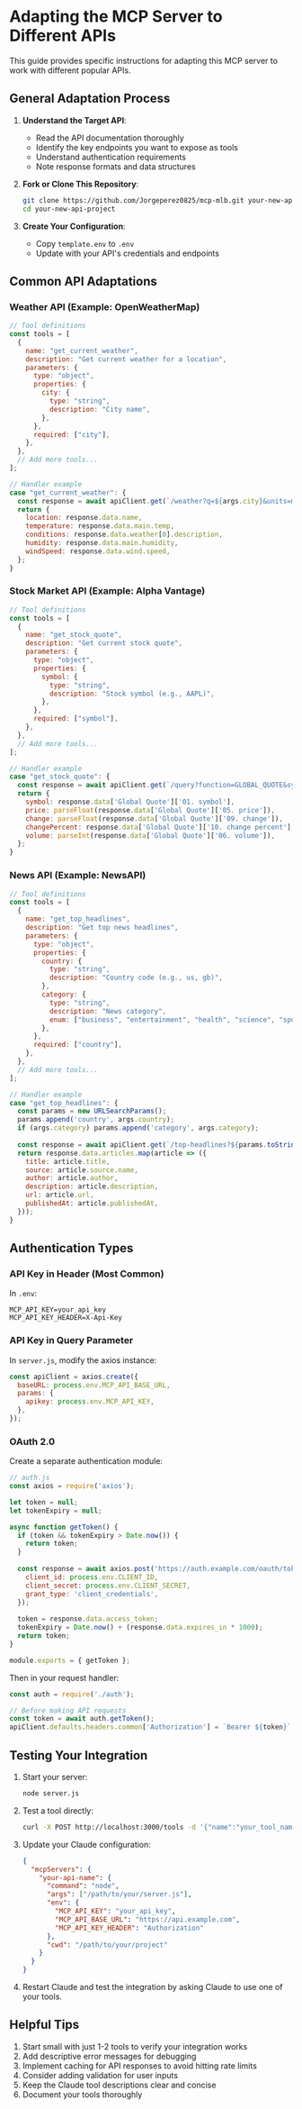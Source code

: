 # Adapting the MCP Server to Different APIs

This guide provides specific instructions for adapting this MCP server to work with different popular APIs.

## General Adaptation Process

1. **Understand the Target API**:
   - Read the API documentation thoroughly
   - Identify the key endpoints you want to expose as tools
   - Understand authentication requirements
   - Note response formats and data structures

2. **Fork or Clone This Repository**:
   ```bash
   git clone https://github.com/Jorgeperez0825/mcp-mlb.git your-new-api-project
   cd your-new-api-project
   ```

3. **Create Your Configuration**:
   - Copy `template.env` to `.env`
   - Update with your API's credentials and endpoints

## Common API Adaptations

### Weather API (Example: OpenWeatherMap)

```javascript
// Tool definitions
const tools = [
  {
    name: "get_current_weather",
    description: "Get current weather for a location",
    parameters: {
      type: "object",
      properties: {
        city: {
          type: "string",
          description: "City name",
        },
      },
      required: ["city"],
    },
  },
  // Add more tools...
];

// Handler example
case "get_current_weather": {
  const response = await apiClient.get(`/weather?q=${args.city}&units=metric`);
  return {
    location: response.data.name,
    temperature: response.data.main.temp,
    conditions: response.data.weather[0].description,
    humidity: response.data.main.humidity,
    windSpeed: response.data.wind.speed,
  };
}
```

### Stock Market API (Example: Alpha Vantage)

```javascript
// Tool definitions
const tools = [
  {
    name: "get_stock_quote",
    description: "Get current stock quote",
    parameters: {
      type: "object",
      properties: {
        symbol: {
          type: "string",
          description: "Stock symbol (e.g., AAPL)",
        },
      },
      required: ["symbol"],
    },
  },
  // Add more tools...
];

// Handler example
case "get_stock_quote": {
  const response = await apiClient.get(`/query?function=GLOBAL_QUOTE&symbol=${args.symbol}`);
  return {
    symbol: response.data['Global Quote']['01. symbol'],
    price: parseFloat(response.data['Global Quote']['05. price']),
    change: parseFloat(response.data['Global Quote']['09. change']),
    changePercent: response.data['Global Quote']['10. change percent'],
    volume: parseInt(response.data['Global Quote']['06. volume']),
  };
}
```

### News API (Example: NewsAPI)

```javascript
// Tool definitions
const tools = [
  {
    name: "get_top_headlines",
    description: "Get top news headlines",
    parameters: {
      type: "object",
      properties: {
        country: {
          type: "string",
          description: "Country code (e.g., us, gb)",
        },
        category: {
          type: "string",
          description: "News category",
          enum: ["business", "entertainment", "health", "science", "sports", "technology"],
        },
      },
      required: ["country"],
    },
  },
  // Add more tools...
];

// Handler example
case "get_top_headlines": {
  const params = new URLSearchParams();
  params.append('country', args.country);
  if (args.category) params.append('category', args.category);
  
  const response = await apiClient.get(`/top-headlines?${params.toString()}`);
  return response.data.articles.map(article => ({
    title: article.title,
    source: article.source.name,
    author: article.author,
    description: article.description,
    url: article.url,
    publishedAt: article.publishedAt,
  }));
}
```

## Authentication Types

### API Key in Header (Most Common)

In `.env`:
```
MCP_API_KEY=your_api_key
MCP_API_KEY_HEADER=X-Api-Key
```

### API Key in Query Parameter

In `server.js`, modify the axios instance:
```javascript
const apiClient = axios.create({
  baseURL: process.env.MCP_API_BASE_URL,
  params: {
    apikey: process.env.MCP_API_KEY,
  },
});
```

### OAuth 2.0

Create a separate authentication module:
```javascript
// auth.js
const axios = require('axios');

let token = null;
let tokenExpiry = null;

async function getToken() {
  if (token && tokenExpiry > Date.now()) {
    return token;
  }
  
  const response = await axios.post('https://auth.example.com/oauth/token', {
    client_id: process.env.CLIENT_ID,
    client_secret: process.env.CLIENT_SECRET,
    grant_type: 'client_credentials',
  });
  
  token = response.data.access_token;
  tokenExpiry = Date.now() + (response.data.expires_in * 1000);
  return token;
}

module.exports = { getToken };
```

Then in your request handler:
```javascript
const auth = require('./auth');

// Before making API requests
const token = await auth.getToken();
apiClient.defaults.headers.common['Authorization'] = `Bearer ${token}`;
```

## Testing Your Integration

1. Start your server:
   ```bash
   node server.js
   ```

2. Test a tool directly:
   ```bash
   curl -X POST http://localhost:3000/tools -d '{"name":"your_tool_name","arguments":{"param1":"value1"}}'
   ```

3. Update your Claude configuration:
   ```json
   {
     "mcpServers": {
       "your-api-name": {
         "command": "node",
         "args": ["/path/to/your/server.js"],
         "env": {
           "MCP_API_KEY": "your_api_key",
           "MCP_API_BASE_URL": "https://api.example.com",
           "MCP_API_KEY_HEADER": "Authorization"
         },
         "cwd": "/path/to/your/project"
       }
     }
   }
   ```

4. Restart Claude and test the integration by asking Claude to use one of your tools.

## Helpful Tips

1. Start small with just 1-2 tools to verify your integration works
2. Add descriptive error messages for debugging
3. Implement caching for API responses to avoid hitting rate limits
4. Consider adding validation for user inputs
5. Keep the Claude tool descriptions clear and concise
6. Document your tools thoroughly 